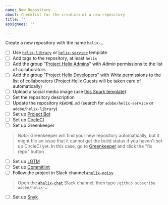 ```yaml
---
name: New Repository
about: Checklist for the creation of a new repository
title: ''
assignees: ''

---
```


Create a new repository with the name `helix-…`

- [ ] Use [`helix-library`](https://github.com/adobe/helix-library) or [`helix-service`](https://github.com/adobe/helix-service) template
- [ ] Add tags to the repository, at least `helix`
- [ ] Add the group "[Project Helix Admins](https://github.com/orgs/adobe/teams/project-helix-admins)" with *Admin* permissions to the list of collaborators
- [ ] Add the group "[Project Helix Developers](https://github.com/orgs/adobe/teams/project-helix-developers)" with *Write* permissions to the list of collaborators (Project Helix Guests will be taken care of automatically) 
- [ ] Upload a social media image (use [this Spark template](https://spark.adobe.com/post/7srrIXaQVTw67/))
- [ ] Set the repository description
- [ ] Update the repository `README.md` (search for `adobe/helix-service` or `adobe/helix-library`)
- [ ] Set up [Project Bot](https://github.com/organizations/adobe/settings/installations/690408)
- [ ] Set up [CircleCI](https://circleci.com/add-projects/gh/adobe)
- [ ] Set up Greenkeeper 
> *Note:* Greenkeeper will find your new repository automatically, but it might file an issue that it cannot get the build status if you haven't set up CircleCI yet. In this case, go to [Greenkeeper](https://account.greenkeeper.io/account/adobe) and click the "fix repo" button
- [ ] Set up [LGTM](https://github.com/organizations/adobe/settings/installations/870657)
- [ ] Set up [Commitlint](https://github.com/organizations/adobe/settings/installations/728398)
- [ ] Follow the project in Slack channel [`#helix-noisy`](https://cq-dev.slack.com/archives/C9HH8J553/)
> Open the [`#helix-chat`](https://cq-dev.slack.com/archives/C9HH8J553/) Slack channel, then type `/github subscribe adobe/helix-…`
- [ ] Set up [Snyk](https://app.snyk.io/org/adobe-org/sources/9a3e5d90-b782-468a-a042-9a2073736f0b/add)

